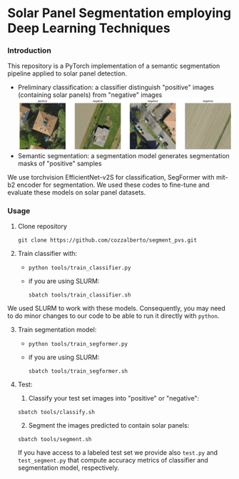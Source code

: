 # Solar Panel Segmentation employing Deep Learning Techniques

### Introduction
This repository is a PyTorch implementation of a semantic segmentation pipeline applied to solar panel detection. 
- Preliminary classification: a classifier distinguish "positive" images (containing solar panels) from "negative" images
  <img src="./util/output_github.png" width="900"/>
- Semantic segmentation: a segmentation model generates segmentation masks of "positive" samples
  
We use torchvision EfficientNet-v2S for classification, SegFormer with mit-b2 encoder for segmentation. We used these codes to fine-tune and evaluate these models on solar panel datasets.

### Usage
1. Clone repository
   ```shell
   git clone https://github.com/cozzalberto/segment_pvs.git
   ```
2. Train classifier with:
   - ```shell
     python tools/train_classifier.py
     ```
   - if you are using SLURM:
     ```shell
     sbatch tools/train_classifier.sh
     ```
We used SLURM to work with these models. Consequently, you may need to do minor changes to our code to be able to run it directly with `python`. 

3. Train segmentation model:
   - ```shell
     python tools/train_segformer.py
     ```
   - if you are using SLURM:
     ```shell
     sbatch tools/train_segformer.sh
     ```
   
4. Test:
   1. Classify your test set images into "positive" or "negative":
     ```shell
     sbatch tools/classify.sh
     ```
   2. Segment the images predicted to contain solar panels:
     ```shell
     sbatch tools/segment.sh
     ```
   If you have access to a labeled test set we provide also `test.py` and `test_segment.py` that compute accuracy metrics of classifier and segmentation model, respectively.
